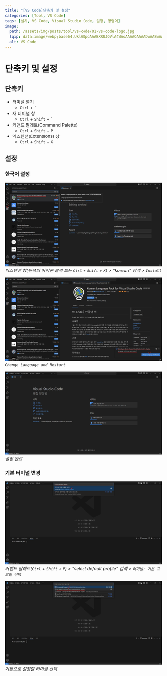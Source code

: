 ```yaml
---
title: "[VS Code]단축키 및 설정"
categories: [Tool, VS Code]
tags: [설치, VS Code, Visual Studio Code, 설정, 명령어]
image:
  path: /assets/img/posts/tool/vs-code/01-vs-code-logo.jpg
  lqip: data:image/webp;base64,UklGRpoAAABXRUJQVlA4WAoAAAAQAAAADwAABwAAQUxQSDIAAAARL0AmbZurmr57yyIiqE8oiG0bejIYEQTgqiDA9vqnsUSI6H+oAERp2HZ65qP/VIAWAFZQOCBCAAAA8AEAnQEqEAAIAAVAfCWkAALp8sF8rgRgAP7o9FDvMCkMde9PK7euH5M1m6VWoDXf2FkP3BqV0ZYbO6NA/VFIAAAA
  alt: VS Code
---
```


# 단축키 및 설정

## 단축키

- 터미널 열기
	+ `Ctrl` + <code class="language-plaintext highlighter-rouge">`</code>
- 새 터미널 창
	+ `Ctrl` + `Shift` + <code class="language-plaintext highlighter-rouge">`</code>
- 커맨드 팔레트(Command Palette)
	+ `Ctrl` + `Shift` + `P`
- 익스텐션(Extensions) 창
	+ `Ctrl` + `Shift` + `X`

## 설정

### 한국어 설정

![set-in-korean(1)](/assets/img/posts/tool/vs-code/shortcut-keys-and-settings/set-in-korean(1).jpg)
*익스텐션 창(왼쪽의 아이콘 클릭 또는 `Ctrl` + `Shift` + `X`) > "korean" 검색 > `Install`*

![set-in-korean(2)](/assets/img/posts/tool/vs-code/shortcut-keys-and-settings/set-in-korean(2).jpg)
*`Change Language and Restart`*

![set-in-korean(3)](/assets/img/posts/tool/vs-code/shortcut-keys-and-settings/set-in-korean(3).jpg)
*설정 완료*

### 기본 터미널 변경

![change-default-terminal(1)](/assets/img/posts/tool/vs-code/shortcut-keys-and-settings/change-default-terminal(1).jpg)
*커맨드 팔레트(`Ctrl` + `Shift` + `P`) > "select default profile" 검색 > `터미널: 기본 프로필 선택`*

![change-default-terminal(2)](/assets/img/posts/tool/vs-code/shortcut-keys-and-settings/change-default-terminal(2).jpg)
*기본으로 설정할 터미널 선택*

